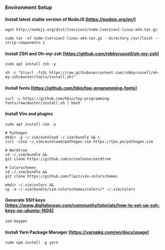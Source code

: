 ### Environment Setup

#### Install latest stable version of NodeJS [https://nodejs.org/en/]
```
wget http://nodejs.org/dist/[version]/node-[version]-linux-x64.tar.gz

sudo tar -xf node-[version]-linux-x64.tar.gz --directory /usr/local --strip-components 1
```

#### Install ZSH and Oh-my-zsh [https://github.com/robbyrussell/oh-my-zsh]
```
sudo apt install zsh -y

sh -c "$(curl -fsSL https://raw.githubusercontent.com/robbyrussell/oh-my-zsh/master/tools/install.sh)"
```

#### Install fonts [https://github.com/hbin/top-programming-fonts]
```
curl -L https://github.com/hbin/top-programming-fonts/raw/master/install.sh | bash
```

#### Install Vim and plugins
```
sudo apt install vim -y

# Pathogen
mkdir -p ~/.vim/autoload ~/.vim/bundle && \
curl -LSso ~/.vim/autoload/pathogen.vim https://tpo.pe/pathogen.vim

# Nerdtree
cd ~/.vim/bundle &&
git clone https://github.com/scrooloose/nerdtree

# Colorschemes
cd ~/.vim/bundle &&
git clone https://github.com/flazz/vim-colorschemes

mkdir ~/.vim/colors &&
cp -a ~/.vim/bundle/vim-colorschemes/colors/* ~/.vim/colors
```

#### Generate SSH keys [https://www.digitalocean.com/community/tutorials/how-to-set-up-ssh-keys-on-ubuntu-1604]
```
ssh-keygen
```

#### Install Yarn Package Manager [https://yarnpkg.com/en/docs/usage]
```
sudo npm install -g yarn
```

